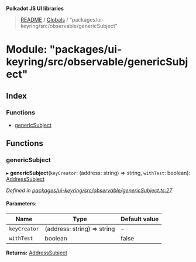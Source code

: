 **Polkadot JS UI libraries**

> [README](../README.md) / [Globals](../globals.md) / "packages/ui-keyring/src/observable/genericSubject"

# Module: "packages/ui-keyring/src/observable/genericSubject"

## Index

### Functions

* [genericSubject](_packages_ui_keyring_src_observable_genericsubject_.md#genericsubject)

## Functions

### genericSubject

▸ **genericSubject**(`keyCreator`: (address: string) => string, `withTest`: boolean): [AddressSubject](../interfaces/_packages_ui_keyring_src_observable_types_.addresssubject.md)

*Defined in [packages/ui-keyring/src/observable/genericSubject.ts:27](https://github.com/polkadot-js/ui/blob/fea7424a/packages/ui-keyring/src/observable/genericSubject.ts#L27)*

#### Parameters:

Name | Type | Default value |
------ | ------ | ------ |
`keyCreator` | (address: string) => string | - |
`withTest` | boolean | false |

**Returns:** [AddressSubject](../interfaces/_packages_ui_keyring_src_observable_types_.addresssubject.md)
